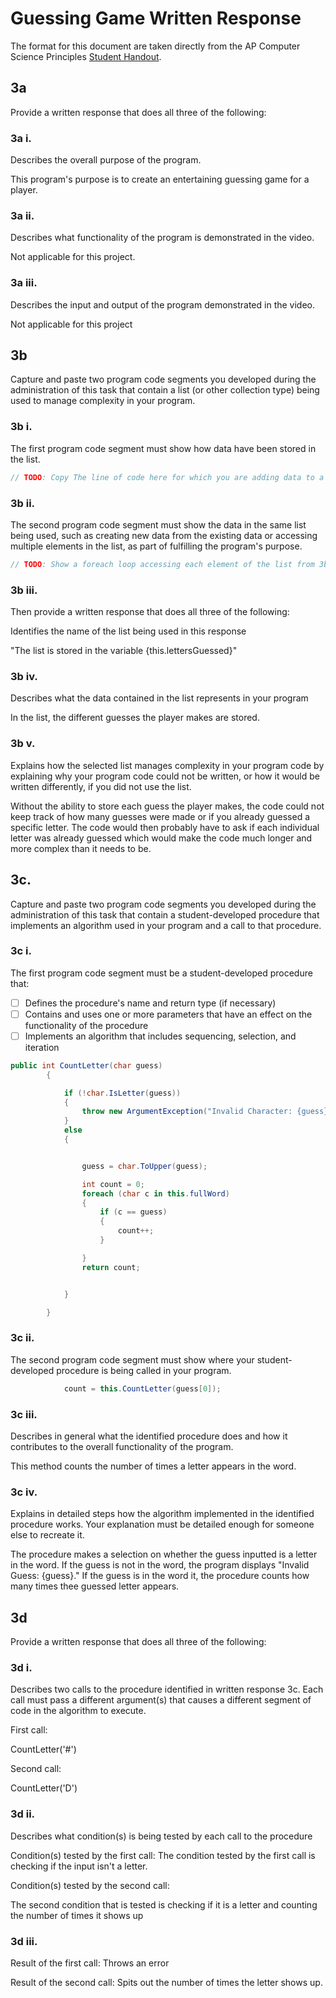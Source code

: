 # Guessing Game Written Response

The format for this document are taken directly from the AP Computer Science
Principles [Student Handout](../support/ap-csp-student-task-directions.pdf).

## 3a

Provide a written response that does all three of the following:

### 3a i.

Describes the overall purpose of the program.

This program's purpose is to create an entertaining guessing game for a player.

### 3a ii.

Describes what functionality of the program is demonstrated in the video.

Not applicable for this project.

### 3a iii.

Describes the input and output of the program demonstrated in the video.

Not applicable for this project

## 3b

Capture and paste two program code segments you developed during the
administration of this task that contain a list (or other collection type) being
used to manage complexity in your program.

### 3b i.

The first program code segment must show how data have been stored in the list.

```csharp
// TODO: Copy The line of code here for which you are adding data to a list
```

### 3b ii.

The second program code segment must show the data in the same list being used,
such as creating new data from the existing data or accessing multiple elements
in the list, as part of fulfilling the program's purpose.

```csharp
// TODO: Show a foreach loop accessing each element of the list from 3bi
```

### 3b iii.

Then provide a written response that does all three of the following:

Identifies the name of the list being used in this response

 "The list is stored in the variable {this.lettersGuessed}"

### 3b iv.

Describes what the data contained in the list represents in your program

In the list, the different guesses the player makes are stored. 

### 3b v.

Explains how the selected list manages complexity in your program code by
explaining why your program code could not be written, or how it would be
written differently, if you did not use the list.

Without the ability to store each guess the player makes, the code could not keep track of how many guesses were made or if you already guessed a specific letter. The code would then probably have to ask if each individual letter was already guessed which would make the code much longer and more complex than it needs to be. 

## 3c.

Capture and paste two program code segments you developed during the
administration of this task that contain a student-developed procedure that
implements an algorithm used in your program and a call to that procedure.

### 3c i.

The first program code segment must be a student-developed procedure that:

- [ ] Defines the procedure's name and return type (if necessary)
- [ ] Contains and uses one or more parameters that have an effect on the functionality of the procedure
- [ ] Implements an algorithm that includes sequencing, selection, and iteration

```csharp
public int CountLetter(char guess)
        {

            if (!char.IsLetter(guess))
            {
                throw new ArgumentException("Invalid Character: {guess}.");
            }
            else
            {


                guess = char.ToUpper(guess);

                int count = 0;
                foreach (char c in this.fullWord)
                {
                    if (c == guess)
                    {
                        count++;
                    }

                }
                return count;


            }

        }
```

### 3c ii.

The second program code segment must show where your student-developed procedure is being called in your program.

```csharp
            count = this.CountLetter(guess[0]);
```

### 3c iii.

Describes in general what the identified procedure does and how it contributes to the overall functionality of the program.

This method counts the number of times a letter appears in the word.

### 3c iv.

Explains in detailed steps how the algorithm implemented in the identified procedure works. Your explanation must be detailed enough for someone else to recreate it.

The procedure makes a selection on whether the guess inputted is a letter in the word. If the guess is not in the word, the program displays "Invalid Guess: {guess}." If the guess is in the word it, the procedure counts how many times thee guessed letter appears.

## 3d

Provide a written response that does all three of the following:

### 3d i.

Describes two calls to the procedure identified in written response 3c. Each call must pass a different argument(s) that causes a different segment of code in the algorithm to execute.

First call: 

CountLetter('#')

Second call:

CountLetter('D')


### 3d ii.

Describes what condition(s) is being tested by each call to the procedure

Condition(s) tested by the first call: The condition tested by the first call is checking if the input isn't a letter. 
 

Condition(s) tested by the second call:

The second condition that is tested is checking if it is a letter and counting the number of times it shows up

### 3d iii.

Result of the first call: Throws an error



Result of the second call: Spits out the number of times the letter shows up. 


